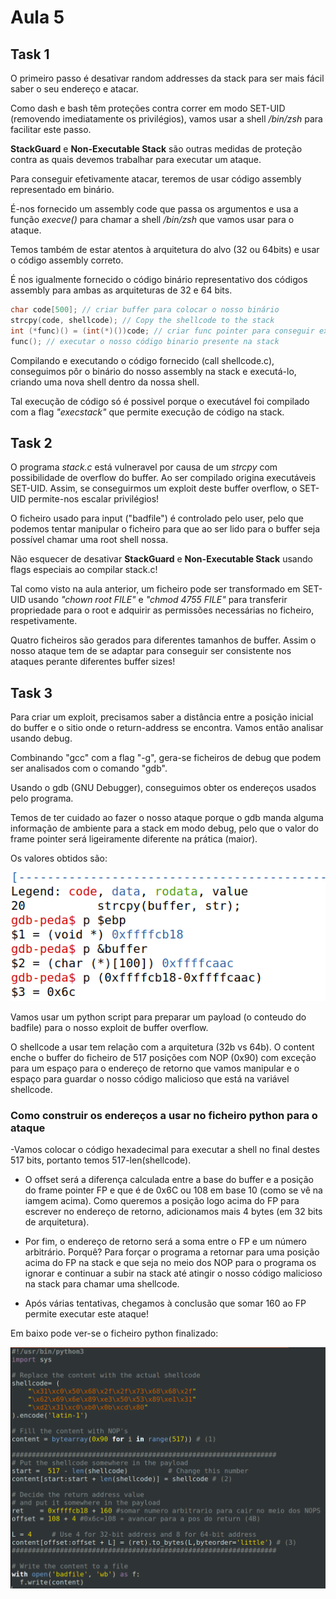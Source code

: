 # Aula 5

## Task 1

O primeiro passo é desativar random addresses da stack para ser mais fácil saber o seu endereço e atacar.

Como dash e bash têm proteções contra correr em modo SET-UID (removendo imediatamente os privilégios), vamos usar a shell */bin/zsh* para facilitar este passo.

**StackGuard** e **Non-Executable Stack** são outras medidas de proteção contra as quais devemos trabalhar para executar um ataque.

Para conseguir efetivamente atacar, teremos de usar código assembly representado em binário.

É-nos fornecido um assembly code que passa os argumentos e usa a função *execve()* para chamar a shell */bin/zsh* que vamos usar para o ataque.

Temos também de estar atentos à arquitetura do alvo (32 ou 64bits) e usar o código assembly correto.

É nos igualmente fornecido o código binário representativo dos códigos assembly para ambas as arquiteturas de 32 e 64 bits.

```C
char code[500]; // criar buffer para colocar o nosso binário
strcpy(code, shellcode); // Copy the shellcode to the stack
int (*func)() = (int(*)())code; // criar func pointer para conseguir executar o binário que inserimos na stack como uma função "func()"
func(); // executar o nosso código binario presente na stack
```

Compilando e executando o código fornecido (call shellcode.c), conseguimos pôr o binário do nosso assembly na stack e executá-lo, criando uma nova shell dentro da nossa shell.

Tal execução de código só é possivel porque o executável foi compilado com a flag *"execstack"* que permite execução de código na stack.

## Task 2

O programa *stack.c* está vulneravel por causa de um *strcpy* com possibilidade de overflow do buffer. Ao ser compilado origina executáveis SET-UID.
Assim, se conseguirmos um exploit deste buffer overflow, o SET-UID permite-nos escalar privilégios!

O ficheiro usado para input ("badfile") é controlado pelo user, pelo que podemos tentar manipular o ficheiro para que ao ser lido para o buffer seja possível chamar uma root shell nossa.

Não esquecer de desativar **StackGuard** e **Non-Executable Stack** usando flags especiais ao compilar stack.c!

Tal como visto na aula anterior, um ficheiro pode ser transformado em SET-UID usando *"chown root FILE"* e *"chmod 4755 FILE"* para transferir propriedade para o root e adquirir as permissões necessárias no ficheiro, respetivamente.

Quatro ficheiros são gerados para diferentes tamanhos de buffer. Assim o nosso ataque tem de se adaptar para conseguir ser consistente nos ataques perante diferentes buffer sizes!

## Task 3

Para criar um exploit, precisamos saber a distância entre a posição inicial do buffer e o sitio onde o return-address se encontra. Vamos então analisar usando debug.

Combinando "gcc" com a flag "-g", gera-se ficheiros de debug que podem ser analisados com o comando "gdb".

Usando o gdb (GNU Debugger), conseguimos obter os endereços usados pelo programa.

Temos de ter cuidado ao fazer o nosso ataque porque o gdb manda alguma informação de ambiente para a stack em modo debug, pelo que o valor do frame pointer será ligeiramente diferente na prática (maior).

Os valores obtidos são:

![alt text](task3_vars.png)

Vamos usar um python script para preparar um payload (o conteudo do badfile) para o nosso exploit de buffer overflow.

O shellcode a usar tem relação com a arquitetura (32b vs 64b).
O content enche o buffer do ficheiro de 517 posições com NOP (0x90) com exceção para um espaço para o endereço de retorno que vamos manipular e o espaço para guardar o nosso código malicioso que está na variável shellcode.

### Como construir os endereços a usar no ficheiro python para o ataque

-Vamos colocar o código hexadecimal para executar a shell no final destes 517 bits, portanto temos 517-len(shellcode).

- O offset será a diferença calculada entre a base do buffer e a posição do frame pointer FP e que é de 0x6C ou 108 em base 10 (como se vê na iamgem acima). Como queremos a posição logo acima do FP para escrever no endereço de retorno, adicionamos mais 4 bytes (em 32 bits de arquitetura).

- Por fim, o endereço de retorno será a soma entre o FP e um número arbitrário. Porquê? Para forçar o programa a retornar para uma posição acima do FP na stack e que seja no meio dos NOP para o programa os ignorar e continuar a subir na stack até atingir o nosso código malicioso na stack para chamar uma shellcode.

- Após várias tentativas, chegamos à conclusão que somar 160 ao FP permite executar este ataque!

Em baixo pode ver-se o ficheiro python finalizado:

![alt text](task3_py.png)

